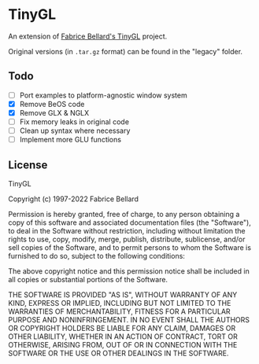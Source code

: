 # TinyGL

An extension of [Fabrice Bellard's TinyGL](https://bellard.org/TinyGL/) project.

Original versions (in `.tar.gz` format) can be found in the "legacy" folder.

## Todo

- [ ] Port examples to platform-agnostic window system
- [x] Remove BeOS code
- [x] Remove GLX & NGLX
- [ ] Fix memory leaks in original code
- [ ] Clean up syntax where necessary
- [ ] Implement more GLU functions

## License

TinyGL
 
Copyright (c) 1997-2022 Fabrice Bellard

Permission is hereby granted, free of charge, to any person obtaining a copy
of this software and associated documentation files (the "Software"), to deal
in the Software without restriction, including without limitation the rights
to use, copy, modify, merge, publish, distribute, sublicense, and/or sell
copies of the Software, and to permit persons to whom the Software is
furnished to do so, subject to the following conditions:

The above copyright notice and this permission notice shall be included in
all copies or substantial portions of the Software.

THE SOFTWARE IS PROVIDED "AS IS", WITHOUT WARRANTY OF ANY KIND, EXPRESS OR
IMPLIED, INCLUDING BUT NOT LIMITED TO THE WARRANTIES OF MERCHANTABILITY,
FITNESS FOR A PARTICULAR PURPOSE AND NONINFRINGEMENT. IN NO EVENT SHALL
THE AUTHORS OR COPYRIGHT HOLDERS BE LIABLE FOR ANY CLAIM, DAMAGES OR OTHER
LIABILITY, WHETHER IN AN ACTION OF CONTRACT, TORT OR OTHERWISE, ARISING FROM,
OUT OF OR IN CONNECTION WITH THE SOFTWARE OR THE USE OR OTHER DEALINGS IN
THE SOFTWARE.
